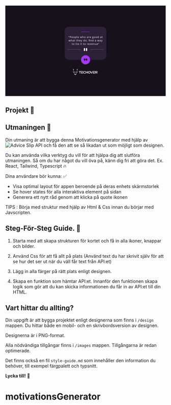 ![Här kan du se hur projektet ska se ut när du är klar](./design/Desktop.png)

## Projekt 🌟

## Utmaningen 🐺

Din utmaning är att bygga denna Motivationsgenerator med hjälp av ![Advice Slip API](https://api.adviceslip.com) och få den att se så likadan ut som möjligt som designen.

Du kan använda vilka verktyg du vill för att hjälpa dig att slutföra utmaningen. Så om du har något du vill öva på, känn dig fri att göra det.
Ex. React, Tailwind, Typescript 🔥

Dina användare bör kunna: ✅

- Visa optimal layout för appen beroende på deras enhets skärmstorlek
- Se hover states för alla interaktiva element på sidan
- Generera ett nytt råd genom att klicka på quote ikonen

TIPS : Börja med struktur med hjälp av Html & Css innan du börjar med Javscripten.

## Steg-För-Steg Guide. 🌟

1. Starta med att skapa strukturen för kortet och få in alla ikoner, knappar och bilder.

2. Använd Css för att få allt på plats (Använd text du har skrivit själv för att se hur det ser ut när du väll får text från API:et)

3. Lägg in alla färger på rätt plats enligt designen.

4. Skapa en funktion som hämtar API:et. Innanför den funktionen skapa logik som gör att du kan skicka informationen du får in av API:et till din HTML.

## Vart hittar du allting?

Din uppgift är att bygga projektet enligt designerna som finns i `/design` mappen. Du hittar både en mobil- och en skrivbordsversion av designen.

Designerna är i PNG-format.

Alla nödvändiga tillgångar finns i `/images` mappen. Tillgångarna är redan optimerade.

Det finns också en fil `style-guide.md` som innehåller den information du behöver, till exempel färgpalett och typsnitt.

**Lycka till!** 🐺
# motivationsGenerator
